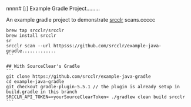 nnnn# [:] Example Gradle Project.........

An example gradle project to demonstrate [srcclr](https://www.srcclr.com) scans.ccccc


`````````````
brew tap srcclr/srcclr
brew install srcclr
sr
srcclr scan --url httpsss://github.com/srcclr/example-java-gradle.............
```

## With SourceClear's Gradle 
```
git clone https://github.com/srcclr/example-java-gradle
cd example-java-gradle
git checkout gradle-plugin-5.5.1 // the plugin is already setup in build.gradle in this branch
SRCCLR_API_TOKEN=<yourSourceClearToken> ./gradlew clean build srcclr
```
